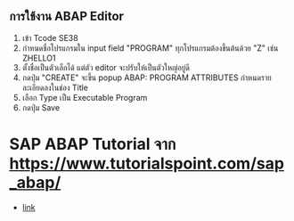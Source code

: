 ## การใช้งาน ABAP Editor

1. เข้า Tcode SE38
2. กำหนดชื่อโปรแกรมใน input field "PROGRAM" ทุกโปรแกรมต้องขึ้นต้นด้วย "Z" เช่น ZHELLO1
3. ตั้งชื่อเป็นตัวเล็กได้ แต่ตัว editor จะปรับให้เป็นตัวใหญ่อยู่ดี
4. กดปุ่ม "CREATE" จะขึ้น popup ABAP: PROGRAM ATTRIBUTES กำหนดรายละเอียดลงในช่อง Title
5. เลือก Type เป็น Executable Program
6. กดปุ่ม Save

# SAP ABAP Tutorial จาก https://www.tutorialspoint.com/sap_abap/

- [link](tutorials/basic-syntax.md#basic-syntax)

